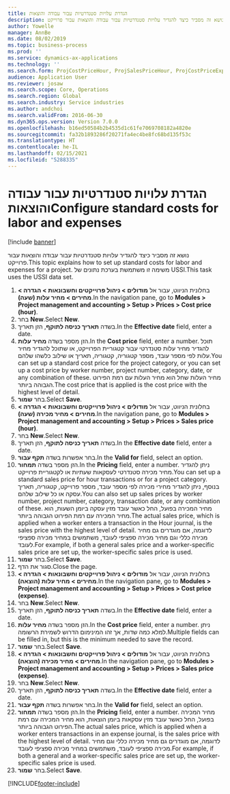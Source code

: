 ```yaml
---
title: הגדרת עלויות סטנדרטיות עבור עבודה והוצאות
description: נושא זה מסביר כיצד להגדיר עלויות סטנדרטיות עבור עבודה והוצאות עבור פרוייקט.
author: Yowelle
manager: AnnBe
ms.date: 08/02/2019
ms.topic: business-process
ms.prod: ''
ms.service: dynamics-ax-applications
ms.technology: ''
ms.search.form: ProjCostPriceHour, ProjSalesPriceHour, ProjCostPriceExpense, ProjSalesPriceCost
audience: Application User
ms.reviewer: josaw
ms.search.scope: Core, Operations
ms.search.region: Global
ms.search.industry: Service industries
ms.author: andchoi
ms.search.validFrom: 2016-06-30
ms.dyn365.ops.version: Version 7.0.0
ms.openlocfilehash: b16ed50584b2b4535d1c61fe7069708182a4820e
ms.sourcegitcommit: fa32b1893286f20271fa4ec4be8fc68bd135f53c
ms.translationtype: HT
ms.contentlocale: he-IL
ms.lasthandoff: 02/15/2021
ms.locfileid: "5288335"
---
```

# <a name="configure-standard-costs-for-labor-and-expenses"></a><span data-ttu-id="65eab-103">הגדרת עלויות סטנדרטיות עבור עבודה והוצאות</span><span class="sxs-lookup"><span data-stu-id="65eab-103">Configure standard costs for labor and expenses</span></span>

[!include [banner](../../includes/banner.md)]

<span data-ttu-id="65eab-104">נושא זה מסביר כיצד להגדיר עלויות סטנדרטיות עבור עבודה והוצאות עבור פרוייקט.</span><span class="sxs-lookup"><span data-stu-id="65eab-104">This topic explains how to set up standard costs for labor and expenses for a project.</span></span> <span data-ttu-id="65eab-105">משימה זו משתמשת בערכת נתונים של USSI.</span><span class="sxs-lookup"><span data-stu-id="65eab-105">This task uses the USSI data set.</span></span>

1. <span data-ttu-id="65eab-106">בחלונית הניווט, עבור אל **מודולים > ניהול פרוייקטים וחשבונאות > הגדרה > מחירים > מחיר עלות (שעה)**.</span><span class="sxs-lookup"><span data-stu-id="65eab-106">In the navigation pane, go to **Modules > Project management and accounting > Setup > Prices > Cost price (hour)**.</span></span>
2. <span data-ttu-id="65eab-107">בחר **New**.</span><span class="sxs-lookup"><span data-stu-id="65eab-107">Select **New**.</span></span>
3. <span data-ttu-id="65eab-108">בשדה **תאריך כניסה לתוקף**, הזן תאריך.</span><span class="sxs-lookup"><span data-stu-id="65eab-108">In the **Effective date** field, enter a date.</span></span>
4. <span data-ttu-id="65eab-109">הזן מספר בשדה **מחיר עלות**.</span><span class="sxs-lookup"><span data-stu-id="65eab-109">In the **Cost price** field, enter a number.</span></span> <span data-ttu-id="65eab-110">תוכל להגדיר מחיר עלות סטנדרטי עבור קטגוריית הפרוייקט, או שתוכל להגדיר מחיר עלות לפי מספר עובד, מספר קטגוריה, קטגוריה, תאריך או שילוב כלשהו שלהם.</span><span class="sxs-lookup"><span data-stu-id="65eab-110">You can set up a standard cost price for the project category, or you can set up a cost price by worker number, project number, category, date, or any combination of these.</span></span> <span data-ttu-id="65eab-111">מחיר העלות שחל הוא מחיר העלות עם רמת הפירוט הגבוהה ביותר.</span><span class="sxs-lookup"><span data-stu-id="65eab-111">The cost price that is applied is the cost price with the highest level of detail.</span></span>  
5. <span data-ttu-id="65eab-112">בחר **שמור**.</span><span class="sxs-lookup"><span data-stu-id="65eab-112">Select **Save**.</span></span>
6. <span data-ttu-id="65eab-113">בחלונית הניווט, עבור אל **מודולים > ניהול פרוייקטים וחשבונאות > הגדרה > מחירים > מחיר מכירה (שעה)**.</span><span class="sxs-lookup"><span data-stu-id="65eab-113">In the navigation pane, go to **Modules > Project management and accounting > Setup > Prices > Sales price (hour)**.</span></span>
7. <span data-ttu-id="65eab-114">בחר **New**.</span><span class="sxs-lookup"><span data-stu-id="65eab-114">Select **New**.</span></span>
8. <span data-ttu-id="65eab-115">בשדה **תאריך כניסה לתוקף**, הזן תאריך.</span><span class="sxs-lookup"><span data-stu-id="65eab-115">In the **Effective date** field, enter a date.</span></span>
9. <span data-ttu-id="65eab-116">בחר אפשרות בשדה **תקף עבור**.</span><span class="sxs-lookup"><span data-stu-id="65eab-116">In the **Valid for** field, select an option.</span></span>
10. <span data-ttu-id="65eab-117">הזן מספר בשדה **תמחור**.</span><span class="sxs-lookup"><span data-stu-id="65eab-117">In the **Pricing** field, enter a number.</span></span> <span data-ttu-id="65eab-118">ניתן להגדיר מחיר מכירה סטנדרטי לעסקאות שעתיות או לקטגוריית פרוייקט.</span><span class="sxs-lookup"><span data-stu-id="65eab-118">You can set up a standard sales price for hour transactions or for a project category.</span></span> <span data-ttu-id="65eab-119">בנוסף, ניתן להגדיר מחירי מכירה לפי מספר עובד, מספר פרוייקט, קטגוריה, תאריך עסקה או כל שילוב שלהם.</span><span class="sxs-lookup"><span data-stu-id="65eab-119">You can also set up sales prices by worker number, project number, category, transaction date, or any combination of these.</span></span> <span data-ttu-id="65eab-120">מחיר המכירה בפועל, החל כאשר עובד מזין עסקה ביומן השעות, הוא מחיר המכירה עם רמת הפירוט הגבוהה ביותר.</span><span class="sxs-lookup"><span data-stu-id="65eab-120">The actual sales price, which is applied when a worker enters a transaction in the Hour journal, is the sales price with the highest level of detail.</span></span> <span data-ttu-id="65eab-121">לדוגמה, אם מוגדרים גם מחיר מכירה כללי וגם מחיר מכירה ספציפי לעובד, משתמשים במחיר מכירה ספציפי לעובד.</span><span class="sxs-lookup"><span data-stu-id="65eab-121">For example, if both a general sales price and a worker-specific sales price are set up, the worker-specific sales price is used.</span></span>  
11. <span data-ttu-id="65eab-122">בחר **שמור**.</span><span class="sxs-lookup"><span data-stu-id="65eab-122">Select **Save**.</span></span>
12. <span data-ttu-id="65eab-123">סגור את הדף.</span><span class="sxs-lookup"><span data-stu-id="65eab-123">Close the page.</span></span>
13. <span data-ttu-id="65eab-124">בחלונית הניווט, עבור אל **מודולים > ניהול פרוייקטים וחשבונאות > הגדרה > מחירים > מחיר עלות (הוצאה)**.</span><span class="sxs-lookup"><span data-stu-id="65eab-124">In the navigation pane, go to **Modules > Project management and accounting > Setup > Prices > Cost price (expense)**.</span></span>
14. <span data-ttu-id="65eab-125">בחר **New**.</span><span class="sxs-lookup"><span data-stu-id="65eab-125">Select **New**.</span></span>
15. <span data-ttu-id="65eab-126">בשדה **תאריך כניסה לתוקף**, הזן תאריך.</span><span class="sxs-lookup"><span data-stu-id="65eab-126">In the **Effective date** field, enter a date.</span></span>
16. <span data-ttu-id="65eab-127">הזן מספר בשדה **מחיר עלות**.</span><span class="sxs-lookup"><span data-stu-id="65eab-127">In the **Cost price** field, enter a number.</span></span> <span data-ttu-id="65eab-128">ניתן למלא כמה שדות, אך זהו המינימום הדרוש לשמירת הרשומה.</span><span class="sxs-lookup"><span data-stu-id="65eab-128">Multiple fields can be filled in, but this is the minimum needed to save the record.</span></span>  
17. <span data-ttu-id="65eab-129">בחר **שמור**.</span><span class="sxs-lookup"><span data-stu-id="65eab-129">Select **Save**.</span></span>
18. <span data-ttu-id="65eab-130">בחלונית הניווט, עבור אל **מודולים > ניהול פרוייקטים וחשבונאות > הגדרה > מחירים > מחיר מכירה (הוצאה)**.</span><span class="sxs-lookup"><span data-stu-id="65eab-130">In the navigation pane, go to **Modules > Project management and accounting > Setup > Prices > Sales price (expense)**.</span></span>
19. <span data-ttu-id="65eab-131">בחר **New**.</span><span class="sxs-lookup"><span data-stu-id="65eab-131">Select **New**.</span></span>
20. <span data-ttu-id="65eab-132">בשדה **תאריך כניסה לתוקף**, הזן תאריך.</span><span class="sxs-lookup"><span data-stu-id="65eab-132">In the **Effective date** field, enter a date.</span></span>
21. <span data-ttu-id="65eab-133">בחר אפשרות בשדה **תקף עבור**.</span><span class="sxs-lookup"><span data-stu-id="65eab-133">In the **Valid for** field, select an option.</span></span>
22. <span data-ttu-id="65eab-134">הזן מספר בשדה **תמחור**.</span><span class="sxs-lookup"><span data-stu-id="65eab-134">In the **Pricing** field, enter a number.</span></span> <span data-ttu-id="65eab-135">מחיר המכירה בפועל, החל כאשר עובד מזין עסקאות ביומן הוצאות, הוא מחיר המכירה עם רמת הפירוט הגבוהה ביותר.</span><span class="sxs-lookup"><span data-stu-id="65eab-135">The actual sales price, which is applied when a worker enters transactions in an expense journal, is the sales price with the highest level of detail.</span></span> <span data-ttu-id="65eab-136">לדוגמה, אם מוגדרים גם מחיר מכירה כללי וגם מחיר מכירה ספציפי לעובד, משתמשים במחיר מכירה ספציפי לעובד.</span><span class="sxs-lookup"><span data-stu-id="65eab-136">For example, if both a general and a worker-specific sales price are set up, the worker-specific sales price is used.</span></span>  
23. <span data-ttu-id="65eab-137">בחר **שמור**.</span><span class="sxs-lookup"><span data-stu-id="65eab-137">Select **Save**.</span></span>



[!INCLUDE[footer-include](../../includes/footer-banner.md)]